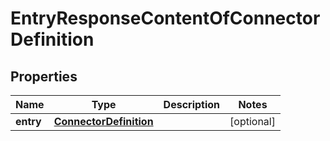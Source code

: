 # EntryResponseContentOfConnectorDefinition

## Properties
Name | Type | Description | Notes
------------ | ------------- | ------------- | -------------
**entry** | [**ConnectorDefinition**](ConnectorDefinition.md) |  |  [optional]

